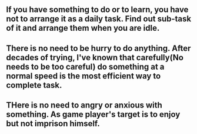 ## If you have something to do or to learn, you have not to arrange it as a daily task. Find out sub-task of it and arrange them when you are idle.

## There is no need to be hurry to do anything. After decades of trying, I've known that carefully(No needs to be too careful) do something at a normal speed is the most efficient way to complete task.

## THere is no need to angry or anxious with something. As game player's target is to enjoy but not imprison himself.